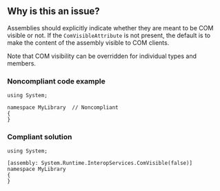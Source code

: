 ## Why is this an issue?
 
Assemblies should explicitly indicate whether they are meant to be COM visible or not. If the `ComVisibleAttribute` is not present, the default is to make the content of the assembly visible to COM clients.
 
Note that COM visibility can be overridden for individual types and members.
 
### Noncompliant code example

    using System;
    
    namespace MyLibrary  // Noncompliant
    {
    }

### Compliant solution

    using System;
    
    [assembly: System.Runtime.InteropServices.ComVisible(false)]
    namespace MyLibrary
    {
    }